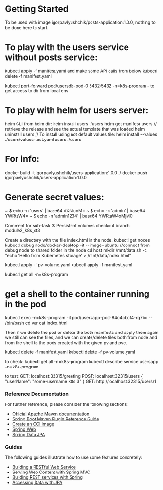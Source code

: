 # Getting Started
To be used with image igorpavlyushchik/posts-application:1.0.0, nothing to be done here to start.

# To play with the users service without posts service:
kubectl apply -f manifest.yaml
and make some API calls from below
kubectl delete -f manifest.yaml

kubectl port-forward pod/usersdb-pod-0 5432:5432 -n=k8s-program - to get access to db from local env

# To play with helm for users server:
helm CLI from helm dir:
helm install users ./users
helm get manifest users     // retrieve the release and see the actual template that was loaded
helm uninstall users
// To install using not default values file:
helm install --values ./users/values-test.yaml  users ./users

# For info:
docker build -t igorpavlyushchik/users-application:1.0.0 ./
docker push igorpavlyushchik/users-application:1.0.0

# Generate secret values:
~ $ echo -n 'users' | base64
dXNlcnM=
~ $ echo -n 'admin' | base64
YWRtaW4=
~ $ echo -n 'admin1234' | base64
YWRtaW4xMjM0


Comment for sub-task 3: Persistent volumes
checkout branch module2_k8s_st3

Create a directory with the file index.html in the node.
kubectl get nodes
kubectl debug node/docker-desktop -it --image=ubuntu //connect from debug node to shared folder in the node
cd host
mkdir /mnt/data
sh -c "echo 'Hello from Kubernetes storage' > /mnt/data/index.html"

kubectl apply -f pv-volume.yaml
kubectl apply -f manifest.yaml

kubectl get all -n=k8s-program
# get a shell to the container running in the pod
kubectl exec -n=k8s-program -it pod/usersapp-pod-84c4cbcf4-rq7bc -- /bin/bash
cd var
cat index.html

Then if we delete the pod or delete the both manifests and apply them again we still can see the files,
and we can create/delete files both from node and from the shell to the pods created with the given pv and pvc.



kubectl delete -f manifest.yaml
kubectl delete -f pv-volume.yaml

to check:
kubectl get all -n=k8s-program
kubectl describe service usersapp -n=k8s-program

to test:
GET: localhost:32315/greeting
POST: localhost:32315/users
{
"userName": "some-username k8s 3"
}
GET: http://localhost:32315/users/1
### Reference Documentation
For further reference, please consider the following sections:

* [Official Apache Maven documentation](https://maven.apache.org/guides/index.html)
* [Spring Boot Maven Plugin Reference Guide](https://docs.spring.io/spring-boot/docs/3.0.6/maven-plugin/reference/html/)
* [Create an OCI image](https://docs.spring.io/spring-boot/docs/3.0.6/maven-plugin/reference/html/#build-image)
* [Spring Web](https://docs.spring.io/spring-boot/docs/3.0.6/reference/htmlsingle/#web)
* [Spring Data JPA](https://docs.spring.io/spring-boot/docs/3.0.6/reference/htmlsingle/#data.sql.jpa-and-spring-data)

### Guides
The following guides illustrate how to use some features concretely:

* [Building a RESTful Web Service](https://spring.io/guides/gs/rest-service/)
* [Serving Web Content with Spring MVC](https://spring.io/guides/gs/serving-web-content/)
* [Building REST services with Spring](https://spring.io/guides/tutorials/rest/)
* [Accessing Data with JPA](https://spring.io/guides/gs/accessing-data-jpa/)

